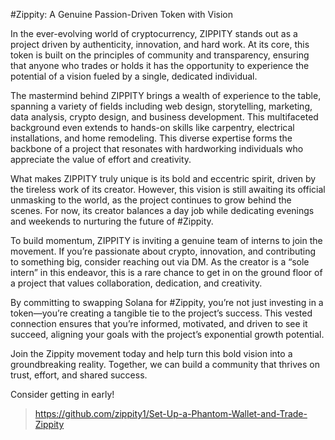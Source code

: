 #Zippity: A Genuine Passion-Driven Token with Vision

In the ever-evolving world of cryptocurrency, ZIPPITY stands out as a project driven by authenticity, innovation, and hard work. At its core, this token is built on the principles of community and transparency, ensuring that anyone who trades or holds it has the opportunity to experience the potential of a vision fueled by a single, dedicated individual.

The mastermind behind ZIPPITY brings a wealth of experience to the table, spanning a variety of fields including web design, storytelling, marketing, data analysis, crypto design, and business development. This multifaceted background even extends to hands-on skills like carpentry, electrical installations, and home remodeling. This diverse expertise forms the backbone of a project that resonates with hardworking individuals who appreciate the value of effort and creativity.

What makes ZIPPITY truly unique is its bold and eccentric spirit, driven by the tireless work of its creator. However, this vision is still awaiting its official unmasking to the world, as the project continues to grow behind the scenes. For now, its creator balances a day job while dedicating evenings and weekends to nurturing the future of #Zippity.

To build momentum, ZIPPITY is inviting a genuine team of interns to join the movement. If you’re passionate about crypto, innovation, and contributing to something big, consider reaching out via DM. As the creator is a “sole intern” in this endeavor, this is a rare chance to get in on the ground floor of a project that values collaboration, dedication, and creativity.

By committing to swapping Solana for #Zippity, you’re not just investing in a token—you’re creating a tangible tie to the project’s success. This vested connection ensures that you’re informed, motivated, and driven to see it succeed, aligning your goals with the project’s exponential growth potential.

Join the Zippity movement today and help turn this bold vision into a groundbreaking reality. Together, we can build a community that thrives on trust, effort, and shared success.

Consider getting in early!
> https://github.com/zippity1/Set-Up-a-Phantom-Wallet-and-Trade-Zippity
